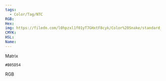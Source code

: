 ```yaml
---
tags:
  - Color/Tag/NTC
RGB:
Hex:
img: https://filedn.com/l0hpzxl1f01yT7GHxtF8cyk/Color%20Snake/standard_csv_to_svg/B05D54.svg
CMYK:
HSL:
Name:
---
```

Matrix
```palette
#B05D54
```
RGB
